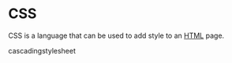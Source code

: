 # CSS



CSS is a language that can be used to add style to an [HTML](/wiki/HTML) page.
cascadingstylesheet